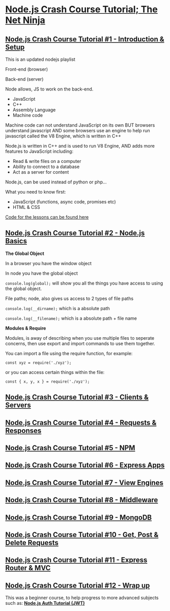 # [Node.js Crash Course Tutorial; The Net Ninja](https://www.youtube.com/playlist?list=PL4cUxeGkcC9jsz4LDYc6kv3ymONOKxwBU)

## [Node.js Crash Course Tutorial #1 - Introduction & Setup](https://www.youtube.com/watch?v=zb3Qk8SG5Ms&list=PL4cUxeGkcC9jsz4LDYc6kv3ymONOKxwBU&index=1)

This is an updated nodejs playlist

Front-end (browser)

Back-end (server)

Node allows, JS to work on the back-end.

- JavaScript
- C++
- Assembly Language
- Machine code

Machine code can not understand JavaScript on its own BUT browsers understand javascript AND some browsers use an engine to help run javascript called the V8 Engine, which is written in C++

Node.js is written in C++ and is used to run V8 Engine, AND adds more features to JavaScript including:

- Read & write files on a computer
- Ability to connect to a database
- Act as a server for content

Node.js, can be used instead of python or php...

What you need to know first:

- JavaScript (functions, async code, promises etc)
- HTML & CSS

[Code for the lessons can be found here](https://github.com/iamshaunjp/node-crash-course)

## [Node.js Crash Course Tutorial #2 - Node.js Basics](https://www.youtube.com/watch?v=OIBIXYLJjsI&list=PL4cUxeGkcC9jsz4LDYc6kv3ymONOKxwBU&index=2)

**The Global Object**

In a browser you have the window object

In node you have the global object

`console.log(global);` will show you all the things you have access to using the global object.

File paths; node, also gives us access to 2 types of file paths

`console.log(__dirname);` which is a absolute path

`console.log(__filename);` which is a absolute path + file name

**Modules & Require**

Modules, is away of describing when you use multiple files to seperate concerns, then use export and import commands to use them together.
<!-- Not sure if I like this description? -->

You can import a file using the require function, for example:

`const xyz = require('./xyz');`

or you can access certain things within the file:

`const { x, y, x } = require('./xyz');`


<!--

**The file system**

`const fs = require('fs');`

Allows you to read files

`fs.readFile('./file.txt', (err, data) => { if(err) { console.log(err); } else { console.log(data.toString()); } } );`

Allows you to write files

`fs.writeFile('./file.txt', 'hello, world', () => { console.log('complete'); } );`

Allows you to create directories

`if( !fs.existsSync('./assets') ) { fs.mkdir('./assets', (err) => { if(err) { console.log(err); } else { console.log('complete'); } } ); } else { fs.rmdir('./assets', (err) => { if(err) { console.log(err); } else { console.log('complete'); } } ); }`

<!-- How to do multiple line code blocks in markdown -->

<!--

// delete  files

if(fs.existsSync('./assets/deleteme.txt')) {

fs.unlick('./assets/deleteme.txt', (err) => {
if(err) {
	console.log(err);
}
	console.log('complete');

})

}

Streams & Buffers

what if there is alot of data

Streams

Start using data, before it has finished loading.

sending, buffers.

read stream

write stream

stream.js

const fs = require('fs');

const readStream = fs.createReadStream('./doc/blog.txt', {encoding: 'utf8'});

const writeStream = fs.createWriteStream('./doc/new.txt');

readStream.on('data', (chunk) => {

// event listener
console.log('------------------');
console.log(chunk);
console.log(chunk.toString()); // or encoding
console.log('------------------');

writeStream('\nNEW CHUNK\n');
writeStream.write(chunk);

})

// piping
readStream.pipe(writeStream);

-->


## [Node.js Crash Course Tutorial #3 - Clients & Servers](https://www.youtube.com/watch?v=-HPZ1leCV8k&list=PL4cUxeGkcC9jsz4LDYc6kv3ymONOKxwBU&index=3)

<!--

IP Addresses & Domains

Domains mask IP Addresses

GET Request, to get a resource

via HTTP, Hyper-Text Transfer Protocol

Create a server

with other langs such as PHP, this is done with apache.


new folder

server.js

const http = require('http');

const server = http.createServer((request, response) => {
	console.log('request made');	
});

server.listen(3000, 'localhost', () => {
	console.log('listening for requests on port 3000');
})



Localhost & Port Numbers

127.0.0.1 Loop back to own computer

port, gate, door. into and out off your computer.

url: localhost:3000

termainal: node server

-->

## [Node.js Crash Course Tutorial #4 - Requests & Responses](https://www.youtube.com/watch?v=DQD00NAUPNk&list=PL4cUxeGkcC9jsz4LDYc6kv3ymONOKxwBU&index=4)

<!--

const http = require('http');
const fs = require('fs');

const server = http.createServer((request, response) => {

console.log(request);

// used for routing
console.log(request.url);
console.log(request.method);

console.log(response);

// response headers

// set header content type
// response.setHeader('Content-Type', 'text/plain');
response.setHeader('Content-Type', 'text/html');

// response.write('hello world');
// response.write('<h1>hello world<h1>');

// response.end();


let path = './views';

switch(request.url) {
	case '/':
		path += 'index.html';
		response.statusCode = 200;
		break;
	case '/about':
		path += 'about.html';
		response.statusCode = 200;
		break;
	case '/about-me':
		response.statusCode = 301;
		response.setHeader('Location', '/about');
		response.end();
		break;
	default:
		path += '404.html';
		response.statusCode = 404;
		break;
}

// send html file
fs.readFile(path, (err, data) => {
	if(err) {
		console.log(err);
		response.end();
	} else {

		response.write(data);
		response.end();
		// OR
		// response.end(data);
		// does the same thing.
		
	}
})


});


server.listen(3000, 'localhost', () => {
	console.log('listening');
});


noder server

IF you make a change to the server file, you will need to cancel out off and restart the server

views folder

index.html file

...


Status Codes

200 - OK
301 - Resource moved
404 - Not found
500 - Internal server error


Redirects

-->

## [Node.js Crash Course Tutorial #5 - NPM](https://www.youtube.com/watch?v=bdHE2wHT-gQ&list=PL4cUxeGkcC9jsz4LDYc6kv3ymONOKxwBU&index=5)

<!--

node core

other node packages can be downloaded by npm

npm is installed with node

lodash

nodemon - Live, refreshable server

npm install -g nodemon 

-g global

nodemon server

package.json

local packages

npm init

npm i --save lodash // old versions of node/npm

npm i lodash

npm install lodash

will see under dependencies

const _ = require('lodash');

const num = _.random(0, 20);
console.log(num);

dependencies

const greet = _.once(() => {
	console.log('hello');
});


DONT upload node_modules - because its HUGE!!

npm install
npm i

-->

## [Node.js Crash Course Tutorial #6 - Express Apps](https://www.youtube.com/watch?v=Lr9WUkeYSA8&list=PL4cUxeGkcC9jsz4LDYc6kv3ymONOKxwBU&index=6)

<!--

Saves you time

https://www.npmjs.com/package/express

npm install express

app.js

const express = require('express');

const app = express ();

app.listen(3000);

app.get('/', (request, response) => {
	// response.send('<h1>Hello World</h1>');
	response.sendFile('./views/index.html', { root: __dirname });
	// file // location
})

app.get('/about', (request, response) => {
	// response.send('<h1>About Hello World</h1>');
	response.sendFile('./views/about.html', { root: __dirname });
	// file // location
})


app.get('/about-us', (request, response) => {
	response.redirect('/about');
})


// 404 / middleware
// must be at the bottom of the application
// AS this runs regardless of page
app.use((request, response) => {
	response.status(404).sendFile('./views/404.html', { root: __dirname });
})

-->


## [Node.js Crash Course Tutorial #7 - View Engines](https://www.youtube.com/watch?v=yXEesONd_54&list=PL4cUxeGkcC9jsz4LDYc6kv3ymONOKxwBU&index=7)

<!--

Static, or dynamic data.

Different view engines

- express handlebars
- pug
- ejs ***


npm install ejs

app.js

const express = require('express');

const app = express ();

// register view engine
app.set('view engine', 'ejs');

// will look in a views folder by defauly but can be changes
app.set('views', 'myviews');

// files end with ejs extention index.ejs


app.get('/', (request, response) => {
	const blogs = [
	{title: 'title', snippet: 'snippet'}
	]
	response.render('index', {
		title: 'home',
		blogs: blogs
	});
})

app.get('/about', (request, response) => {
	response.render('about', {
		title: 'about'
	});
})

app.get('/blogs/create', (request, response) => {
	response.render('create', {
		title: 'create'
	});
})

app.use((request, response) => {
	response.status(404).render('404', {
		title: '404'
	});
})

// passing data to views

ejs tags

<% const name = 'mario'; %>
<p><%= name %></p> escapes specail charactors. 

<p><%= title %></p> // pass it from the app.js


<% if(blogs.length > 0) { %>

<% blogs.forEach(blog => {  %>

<h3><%= blog.title %></h3>
<p><%= blog.snippet %></p>

<% }) %>

<% } esle { %>

 <p>No blogs to display</p>

<% } %>

Partials

header.ejs

index.ejs

<%- include('./partials/header.ejs') %> // to use html

Adding css

-->

## [Node.js Crash Course Tutorial #8 - Middleware](https://www.youtube.com/watch?v=_GJKAs7A0_4&list=PL4cUxeGkcC9jsz4LDYc6kv3ymONOKxwBU&index=8)

<!--

What is Middleware?

code which runs on the server between getting a request and sending a response.

.use
.get

examples

log details,
authentication
parse data
return 404 pages

custom middleware

app.use((request, response, next) => {
	console.log("middleware #2");
	console.log(request.hostname);
	console.log(request.path);
	console.log(request.method);
	next();
});

app.use((request, response, next) => {
	console.log("middleware #1");
	next();
});


3rd-party Middleware

https://www.npmjs.com/package/morgan

npm install morgan

const morgan = require('morgan');

app.use(morgan('dev'));

https://www.npmjs.com/package/helmet

// middleware & static files
app.use(express.static('public')); // don't need to add public to the url of the link

-->

## [Node.js Crash Course Tutorial #9 - MongoDB](https://www.youtube.com/watch?v=bxsemcrY4gQ&list=PL4cUxeGkcC9jsz4LDYc6kv3ymONOKxwBU&index=9)

<!--

Database

SQL

tables, rows, columns

NoSQL

collections, documents

mongoDB is a NoSQL database

collections are sort off like tables.
documents are sort off like records. stored similar to JSON..


MongoDB Atlas

Local or cloud based

build cluster

collections

add my own data

database access

add new database user


connect to application,


app.js

const dbURI = '';

Mongoose

ODM library - Object Document Mapping library

Schema & Models

defines the structure of a type of data / document

npm install mongoose

const mongoose - require('mongoose');

mongoos.connect(dbURI, {userNewUrlParser: true, userUnifiedTopology: true }).then((result,) => {
console.log('');
}).catch((err) => {
console.log('');
})

models/blog.js

const mongoose - require('mongoose');
const Schema = mongoos.Schema;

const blogSchema = new Schema({
title: {
type: String
required: true
},
snippet: {
type: String
required: true
},
body: {
type: String
required: true
}, {timestamps: true});

const Blog = mongoose.model('Blog', blogSchema);

module.exports = Blog;


getting and saving data

app.js

const Blog = require('./models/blog');

app.get('/add-blog', (req, res) => {
const blog = new Blog({
title: '',
snippet: '',
body: ''
})

blog.save().then((result) => {
res.send(result) // displayed on page
}).catch((err) => {
console.log(err);
})
})

app.get('/all-blogs', (req, res) => {
	Blog.find().then((result) => {
	res.send(result) // displayed on page
}).catch((err) => {
console.log(err);
})
})

	Blog.findById()

	Blog.find().sort()

outputting

app.get('/blogs', (req, res) => {

Blog.find().then((result) => {


res.render('index', { title: 'All Blogs', blogs: result})


}).catch((err) => {
console.log(err);
})

})

-->

## [Node.js Crash Course Tutorial #10 - Get, Post & Delete Requests](https://www.youtube.com/watch?v=VVGgacjzc2Y&list=PL4cUxeGkcC9jsz4LDYc6kv3ymONOKxwBU&index=10)

<!--

Request Types

GET requests to get a resource

route parameters

localhost:3000/blogs/:id

something which could change.



app.get('/blog/:id', (req, res) => {

const id = req.params.id;
console.log(id);
Blog.findById(id)
.then((result) => {

res.render('details', {blog: result, title: 'blog details' });

}).catch((err) => {
console.log(err);
})



})






POST requests to create new data

<form action="/blogs" method="POST">
<input type="text" name="title"> // needs name

app.js

app.use(express.urlencoded({ extended: true }));


ap.post('./blogs', (req, res) => {

console.log(req.body);
const blog = new Blog(req.body);

blog.save().then((result) => {
res.redirect('/blogs');
}).catch((err) => {
console.log(err);
})

})

DELETE requests to delete data

<a class="delete" data-doc="<%= blog._id %>">delete</a>

<script>


const trashcan = document.querySelect('a.delete');
trashcan.addEventListern('click', (e) => {
const endpoint = `/blogs/${trashcan.dataset.doc}`;

fetch(endpoit, {
method: 'DELETE'
}).then((response) => {

}).catch((err) => {

console.log(err);
})

})


</script>

app.js

app.delete('/blogs/:id', (req, res) => {

const id = req.params.id;



Blog.findByIdAnd Delete(Id).then((result) => {
res.json({ redirect: '/blogs' })
}).catch((err) => {
console.log(err);
})

})


PUT requests to update data


LOST???

-->

## [Node.js Crash Course Tutorial #11 - Express Router & MVC]( https://www.youtube.com/watch?v=zW_tZR0Ir3Q&list=PL4cUxeGkcC9jsz4LDYc6kv3ymONOKxwBU&index=11)

<!--

Split routes,

routes/blogroutes.js

const express = require('express');

const router = express.router();

router.get('/blogs', (req, res) => {

})


module.exports = router;

app.js

const blogRoutes - require('./routes/blogroutes.js');


app.use(blogRoutes);


MVC Basics

Model, View, Controllers

structuring our code & files


keeps code more modular, reusable & easier to read

controllers.
the middle between model, view

controller functions

// blog_index, blog_details, blog_create_get, blog_create_post, blog_delete

LOST?

-->

## [Node.js Crash Course Tutorial #12 - Wrap up](https://www.youtube.com/watch?v=nYAyhRAV87A&list=PL4cUxeGkcC9jsz4LDYc6kv3ymONOKxwBU&index=12)

This was a beginner course, to help progress to more advanced subjects such as: **[Node.js Auth Tutorial (JWT)](https://www.youtube.com/playlist?list=PL4cUxeGkcC9iqqESP8335DA5cRFp8loyp)**
